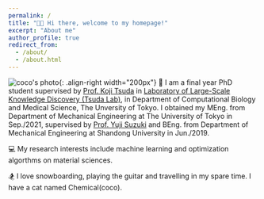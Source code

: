 ```yaml
---
permalink: /
title: "👋🏻 Hi there, welcome to my homepage!"
excerpt: "About me"
author_profile: true
redirect_from: 
  - /about/
  - /about.html
---
```


![coco's photo](images/coco.jpg){: .align-right width="200px"}
🏫 I am a final year PhD student supervised by [Prof. Koji Tsuda](https://scholar.google.com/citations?user=HvVqBmkAAAAJ&hl=en) in [Laboratory of Large-Scale Knowledge Discovery (Tsuda Lab)](https://www.tsudalab.org/), in Department of Computational Biology and Medical Science, The Unversity of Tokyo. I obtained my MEng. from Department of Mechanical Engineering at The University of Tokyo in Sep./2021, supervised by [Prof. Yuji Suzuki](http://www.mesl.t.u-tokyo.ac.jp/users/ysuzuki/) and BEng. from Department of Mechanical Engineering at Shandong University in Jun./2019.

💻 My research interests include machine learning and optimization algorthms on material sciences.

🏂 I love snowboarding, playing the guitar and travelling in my spare time. I have a cat named Chemical(coco).

## 